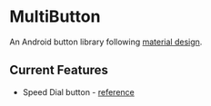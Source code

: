 # MultiButton
An Android button library following [material design](https://material.io/design).

## Current Features
* Speed Dial button - [reference](https://material.io/components/buttons-floating-action-button#types-of-transitions)
